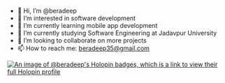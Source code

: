 - 👋 Hi, I’m @beradeep
- 👀 I’m interested in software development
- 🌱 I’m currently learning mobile app development
- 📓 I’m currently studying Software Engineering at Jadavpur University
- 💞️ I’m looking to collaborate on more projects
- 📫 How to reach me: beradeep35@gmail.com

[![An image of @beradeep's Holopin badges, which is a link to view their full Holopin profile](https://holopin.me/beradeep)](https://holopin.io/@beradeep)

<!---
beradeep/beradeep is a ✨ special ✨ repository because its `README.md` (this file) appears on your GitHub profile.
You can click the Preview link to take a look at your changes.
--->
